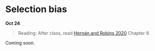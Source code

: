 
# Selection bias

**Oct 24**

> Reading: After class, read [Hernán and Robins 2020](https://www.hsph.harvard.edu/miguel-hernan/causal-inference-book/) Chapter 8.

Coming soon.
